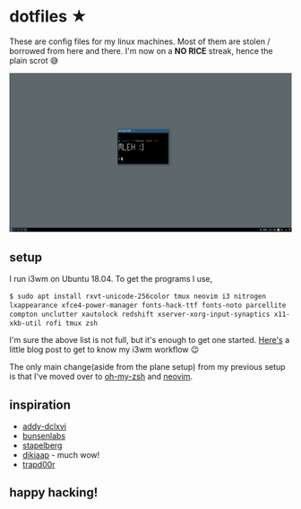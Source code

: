 # dotfiles ★

These are config files for my linux machines. Most of them are stolen / borrowed from here and there. I'm now on a **NO RICE** streak, hence the plain scrot 😅

![preview](./previews/min.png)

## setup

I run i3wm on Ubuntu 18.04. To get the programs I use,

```
$ sudo apt install rxvt-unicode-256color tmux neovim i3 nitrogen lxappearance xfce4-power-manager fonts-hack-ttf fonts-noto parcellite compton unclutter xautolock redshift xserver-xorg-input-synaptics x11-xkb-util rofi tmux zsh
```

I'm sure the above list is not full, but it's enough to get one started. [Here's](https://blog.aktsbot.in/lubuntu-i3wm-awesomeness.html) a little blog post to get to know my i3wm workflow 😉

The only main change(aside from the plane setup) from my previous setup is that I've moved over to [oh-my-zsh](https://github.com/robbyrussell/oh-my-zsh) and [neovim](https://neovim.io/).

## inspiration

- [addy-dclxvi](https://github.com/addy-dclxvi/almighty-dotfiles)
- [bunsenlabs](https://github.com/BunsenLabs/bunsen-configs)
- [stapelberg](https://github.com/stapelberg/configfiles)
- [dikiaap](https://github.com/dikiaap/dotfiles) - much wow!
- [trapd00r](https://github.com/trapd00r)

## happy hacking!
